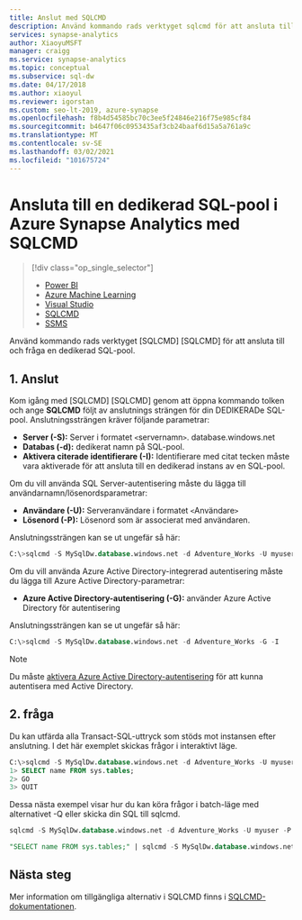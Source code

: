 ```yaml
---
title: Anslut med SQLCMD
description: Använd kommando rads verktyget sqlcmd för att ansluta till och fråga en dedikerad SQL-pool i Azure Synapse Analytics.
services: synapse-analytics
author: XiaoyuMSFT
manager: craigg
ms.service: synapse-analytics
ms.topic: conceptual
ms.subservice: sql-dw
ms.date: 04/17/2018
ms.author: xiaoyul
ms.reviewer: igorstan
ms.custom: seo-lt-2019, azure-synapse
ms.openlocfilehash: f8b4d54585bc70c3ee5f24846e216f75e985cf84
ms.sourcegitcommit: b4647f06c0953435af3cb24baaf6d15a5a761a9c
ms.translationtype: MT
ms.contentlocale: sv-SE
ms.lasthandoff: 03/02/2021
ms.locfileid: "101675724"
---
```

# <a name="connect-to-a-dedicated-sql-pool-in-azure-synapse-analytics-with-sqlcmd"></a>Ansluta till en dedikerad SQL-pool i Azure Synapse Analytics med SQLCMD

> [!div class="op_single_selector"]
>
> * [Power BI](/power-bi/connect-data/service-azure-sql-data-warehouse-with-direct-connect)
> * [Azure Machine Learning](sql-data-warehouse-get-started-analyze-with-azure-machine-learning.md)
> * [Visual Studio](sql-data-warehouse-query-visual-studio.md)
> * [SQLCMD](sql-data-warehouse-get-started-connect-sqlcmd.md)
> * [SSMS](sql-data-warehouse-query-ssms.md)

Använd kommando rads verktyget [SQLCMD] [SQLCMD] för att ansluta till och fråga en dedikerad SQL-pool.  

## <a name="1-connect"></a>1. Anslut

Kom igång med [SQLCMD] [SQLCMD] genom att öppna kommando tolken och ange **SQLCMD** följt av anslutnings strängen för din DEDIKERADe SQL-pool. Anslutningssträngen kräver följande parametrar:

* **Server (-S):** Server i formatet `<`servernamn`>`. database.windows.net
* **Databas (-d):** dedikerat namn på SQL-pool.
* **Aktivera citerade identifierare (-I):** Identifierare med citat tecken måste vara aktiverade för att ansluta till en dedikerad instans av en SQL-pool.

Om du vill använda SQL Server-autentisering måste du lägga till användarnamn/lösenordsparametrar:

* **Användare (-U):** Serveranvändare i formatet `<`Användare`>`
* **Lösenord (-P):** Lösenord som är associerat med användaren.

Anslutningssträngen kan se ut ungefär så här:

```sql
C:\>sqlcmd -S MySqlDw.database.windows.net -d Adventure_Works -U myuser -P myP@ssword -I
```

Om du vill använda Azure Active Directory-integrerad autentisering måste du lägga till Azure Active Directory-parametrar:

* **Azure Active Directory-autentisering (-G):** använder Azure Active Directory för autentisering

Anslutningssträngen kan se ut ungefär så här:

```sql
C:\>sqlcmd -S MySqlDw.database.windows.net -d Adventure_Works -G -I
```

> [!NOTE]
> Du måste [aktivera Azure Active Directory-autentisering](sql-data-warehouse-authentication.md) för att kunna autentisera med Active Directory.

## <a name="2-query"></a>2. fråga

Du kan utfärda alla Transact-SQL-uttryck som stöds mot instansen efter anslutning.  I det här exemplet skickas frågor i interaktivt läge.

```sql
C:\>sqlcmd -S MySqlDw.database.windows.net -d Adventure_Works -U myuser -P myP@ssword -I
1> SELECT name FROM sys.tables;
2> GO
3> QUIT
```

Dessa nästa exempel visar hur du kan köra frågor i batch-läge med alternativet -Q eller skicka din SQL till sqlcmd.

```sql
sqlcmd -S MySqlDw.database.windows.net -d Adventure_Works -U myuser -P myP@ssword -I -Q "SELECT name FROM sys.tables;"
```

```sql
"SELECT name FROM sys.tables;" | sqlcmd -S MySqlDw.database.windows.net -d Adventure_Works -U myuser -P myP@ssword -I > .\tables.out
```

## <a name="next-steps"></a>Nästa steg

Mer information om tillgängliga alternativ i SQLCMD finns i [SQLCMD-dokumentationen](/sql/tools/sqlcmd-utility?toc=/azure/synapse-analytics/sql-data-warehouse/toc.json&bc=/azure/synapse-analytics/sql-data-warehouse/breadcrumb/toc.json&view=azure-sqldw-latest&preserve-view=true).